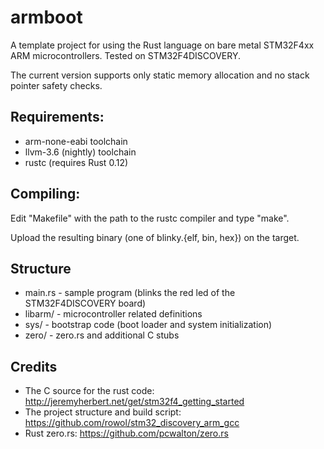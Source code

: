armboot
=======
A template project for using the Rust language on bare metal STM32F4xx ARM microcontrollers.
Tested on STM32F4DISCOVERY.

The current version supports only static memory allocation and no stack pointer safety checks.

Requirements:
-------------
  * arm-none-eabi toolchain
  * llvm-3.6 (nightly) toolchain
  * rustc (requires Rust 0.12)

Compiling:
----------

Edit "Makefile" with the path to the rustc compiler and type "make".

Upload the resulting binary (one of blinky.{elf, bin, hex}) on the target.

Structure
---------
  * main.rs - sample program (blinks the red led of the STM32F4DISCOVERY board)
  * libarm/ - microcontroller related definitions
  * sys/ - bootstrap code (boot loader and system initialization)
  * zero/ - zero.rs and additional C stubs

Credits
-------
  * The C source for the rust code: http://jeremyherbert.net/get/stm32f4_getting_started
  * The project structure and build script: https://github.com/rowol/stm32_discovery_arm_gcc
  * Rust zero.rs: https://github.com/pcwalton/zero.rs

